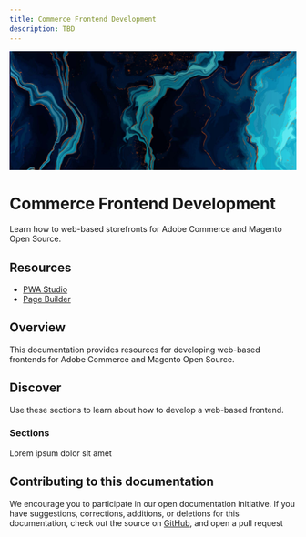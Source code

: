 ```yaml
---
title: Commerce Frontend Development
description: TBD
---
```


<Hero slots="image, heading, text"/>

![Commerce Frontend Development](_images/home-bg.jpeg)

# Commerce Frontend Development

Learn how to web-based storefronts for Adobe Commerce and Magento Open Source.

<Resources slots="heading, links"/>

## Resources

*  [PWA Studio](https://developer.adobe.com/open/magento)
*  [Page Builder](https://devdocs.magento.com/page-builder/docs/index.html)

## Overview

This documentation provides resources for developing web-based frontends for Adobe Commerce and Magento Open Source.

## Discover

Use these sections to learn about how to develop a web-based frontend.

<!--  <DiscoverBlock slots="heading, link, text"/> -->

### Sections

Lorem ipsum dolor sit amet

<!-- <DiscoverBlock slots="link, text"/>

[Frontend Development](frontend/)

Lorem ipsum dolor sit amet

<DiscoverBlock slots="link, text"/>

[UI Components](ui-components/)

Lorem ipsum dolor sit amet

<DiscoverBlock slots="link, text"/>

[JavaScript Development](javascript/)

Lorem ipsum dolor sit amet

<DiscoverBlock slots="link, text"/>

[Admin Style Guide](admin/style-guide/)

Lorem ipsum dolor sit amet

<DiscoverBlock slots="link, text"/>

[Admin Design Patterns](admin/design-patterns/)

Lorem ipsum dolor sit amet

-->

<DiscoverBlock width="100%" slots="heading, text"/>

## Contributing to this documentation

We encourage you to participate in our open documentation initiative. If you have suggestions, corrections, additions, or deletions for this documentation, check out the source on [GitHub](https://github.com/adobedocs/commerce-frontend-core), and open a pull request
